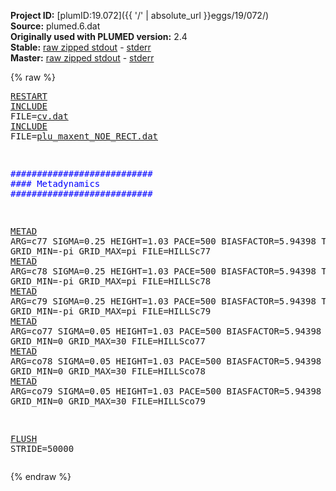 **Project ID:** [plumID:19.072]({{ '/' | absolute_url }}eggs/19/072/)  
**Source:** plumed.6.dat  
**Originally used with PLUMED version:** 2.4  
**Stable:** [raw zipped stdout](plumed.6.dat.plumed.stdout.txt.zip) - [stderr](plumed.6.dat.plumed.stderr)  
**Master:** [raw zipped stdout](plumed.6.dat.plumed_master.stdout.txt.zip) - [stderr](plumed.6.dat.plumed_master.stderr)  

{% raw %}<pre>
<a href="https://plumed.github.io/doc-master/user-doc/html/_r_e_s_t_a_r_t.html">RESTART</a>
<a href="https://plumed.github.io/doc-master/user-doc/html/_i_n_c_l_u_d_e.html">INCLUDE</a> FILE=<a href="cv.dat.html">cv.dat</a>
<a href="https://plumed.github.io/doc-master/user-doc/html/_i_n_c_l_u_d_e.html">INCLUDE</a> FILE=<a href="plu_maxent_NOE_RECT.dat.html">plu_maxent_NOE_RECT.dat</a>
 
<span style="color:blue">###########################</span>
<span style="color:blue">#### Metadynamics</span>
<span style="color:blue">###########################</span>
 
<a href="https://plumed.github.io/doc-master/user-doc/html/_m_e_t_a_d.html">METAD</a> ARG=c77 SIGMA=0.25 HEIGHT=1.03 PACE=500 BIASFACTOR=5.94398 TEMP=300 GRID_MIN=-pi GRID_MAX=pi FILE=HILLSc77
<a href="https://plumed.github.io/doc-master/user-doc/html/_m_e_t_a_d.html">METAD</a> ARG=c78 SIGMA=0.25 HEIGHT=1.03 PACE=500 BIASFACTOR=5.94398 TEMP=300 GRID_MIN=-pi GRID_MAX=pi FILE=HILLSc78
<a href="https://plumed.github.io/doc-master/user-doc/html/_m_e_t_a_d.html">METAD</a> ARG=c79 SIGMA=0.25 HEIGHT=1.03 PACE=500 BIASFACTOR=5.94398 TEMP=300 GRID_MIN=-pi GRID_MAX=pi FILE=HILLSc79
<a href="https://plumed.github.io/doc-master/user-doc/html/_m_e_t_a_d.html">METAD</a> ARG=co77 SIGMA=0.05 HEIGHT=1.03 PACE=500 BIASFACTOR=5.94398 TEMP=300 GRID_MIN=0 GRID_MAX=30 FILE=HILLSco77
<a href="https://plumed.github.io/doc-master/user-doc/html/_m_e_t_a_d.html">METAD</a> ARG=co78 SIGMA=0.05 HEIGHT=1.03 PACE=500 BIASFACTOR=5.94398 TEMP=300 GRID_MIN=0 GRID_MAX=30 FILE=HILLSco78
<a href="https://plumed.github.io/doc-master/user-doc/html/_m_e_t_a_d.html">METAD</a> ARG=co79 SIGMA=0.05 HEIGHT=1.03 PACE=500 BIASFACTOR=5.94398 TEMP=300 GRID_MIN=0 GRID_MAX=30 FILE=HILLSco79
 
<a href="https://plumed.github.io/doc-master/user-doc/html/_f_l_u_s_h.html">FLUSH</a> STRIDE=50000
</pre>{% endraw %}
